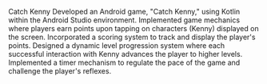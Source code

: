 Catch Kenny 
Developed an Android game, "Catch Kenny," using Kotlin within the Android Studio environment.
Implemented game mechanics where players earn points upon tapping on characters (Kenny) displayed on the screen.
Incorporated a scoring system to track and display the player's points.
Designed a dynamic level progression system where each successful interaction with Kenny advances the player to higher levels.
Implemented a timer mechanism to regulate the pace of the game and challenge the player's reflexes.

